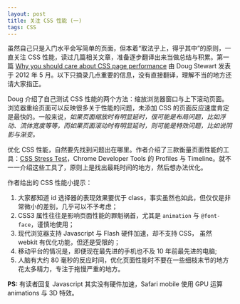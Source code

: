 ```yaml
---
layout: post
title: 关注 CSS 性能 (一)
tags: CSS
---
```


虽然自己只是入门水平会写简单的页面，但本着“取法乎上，得乎其中”的原则，一直关注 CSS 性能，读过几篇相关文章，准备逐步翻译出来当做总结与积累。第一篇 [Why you should care about CSS page performance](http://boagworld.com/dev/why-you-should-care-about-css-page-performance/)
由 Doug Stewart 发表于 2012 年 5 月。以下只摘录几点重要的信息，没有直接翻译，理解不当的地方还请大家指正。

Doug 介绍了自己测试 CSS 性能的两个方法：缩放浏览器窗口与上下滚动页面。浏览器重绘页面可以反映很多关于性能的问题，未添加 CSS 的页面反应速度肯定是最快的。一般来说，*如果页面缩放时有明显延时，很可能是布局问题，比如浮动、流体宽度等等，而如果页面滚动时有明显延时，则可能是特效问题，比如说阴影与渐变。*

优化 CSS 性能，自然要先找到问题出在哪里。作者介绍了三款衡量页面性能的工具：[CSS Stress Test](https://github.com/andyedinborough/stress-css)，Chrome Developer Tools 的 Profiles 与 Timeline。就不一一介绍这些工具了，原则上是找出最耗时间的地方，然后想办法优化。

作者给出的 CSS 性能小提示：

1. 大家都知道 id 选择器的表现效果要优于 class，事实虽然也如此，但仅仅是非常微小的差别，几乎可以不予考虑；
2. CSS3 属性往往是影响页面性能的罪魁祸首，尤其是 `animation` 与 `@font-face`，谨慎地使用；
3. 现代浏览器支持 Javascript 与 Flash 硬件加速，却不支持 CSS， 虽然 webkit 有优化功能，但还是受限的；
4. 移动平台的情况是，即便现在最先进的手机也不及 10 年前最先进的电脑;
5. 人脑有大约 80 毫秒的反应时间，优化页面性能时不要在一些细枝末节的地方花太多精力，专注于拖慢严重的地方。

**PS:** 有读者回复 Javascript 其实没有硬件加速，Safari mobile 使用 GPU 运算 animations 与 3D 特效。
